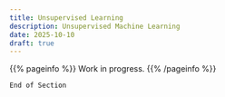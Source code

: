 ```yaml
---
title: Unsupervised Learning
description: Unsupervised Machine Learning
date: 2025-10-10
draft: true
---
```


{{% pageinfo %}}
Work in progress.
{{% /pageinfo %}}



```End of Section```